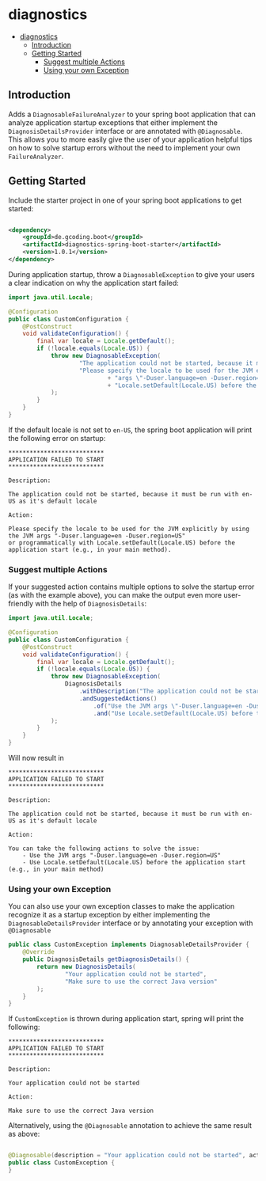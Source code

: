 # diagnostics

<!-- @formatter:off -->
<!-- TOC -->
* [diagnostics](#diagnostics)
  * [Introduction](#introduction)
  * [Getting Started](#getting-started)
    * [Suggest multiple Actions](#suggest-multiple-actions)
    * [Using your own Exception](#using-your-own-exception)
<!-- TOC -->
<!-- @formatter:on -->

## Introduction

Adds a `DiagnosableFailureAnalyzer` to your spring boot application that can analyze application startup exceptions that
either implement the `DiagnosisDetailsProvider` interface or are annotated with `@Diagnosable`. This allows
you to more easily give the user of your application helpful tips on how to solve startup errors without the
need to implement your own `FailureAnalyzer`.

## Getting Started

Include the starter project in one of your spring boot applications to get started:

```xml

<dependency>
    <groupId>de.gcoding.boot</groupId>
    <artifactId>diagnostics-spring-boot-starter</artifactId>
    <version>1.0.1</version>
</dependency>
```

During application startup, throw a `DiagnosableException` to give your users a clear indication on why the
application start failed:

```java
import java.util.Locale;

@Configuration
public class CustomConfiguration {
    @PostConstruct
    void validateConfiguration() {
        final var locale = Locale.getDefault();
        if (!locale.equals(Locale.US)) {
            throw new DiagnosableException(
                    "The application could not be started, because it must be run with en-US as it's default locale",
                    "Please specify the locale to be used for the JVM explicitly by using the JVM "
                            + "args \"-Duser.language=en -Duser.region=US\"\nor programmatically with "
                            + "Locale.setDefault(Locale.US) before the application start (e.g., in your main method)."
            );
        }
    }
}
```

If the default locale is not set to `en-US`, the spring boot application will print the following error on startup:

```
***************************
APPLICATION FAILED TO START
***************************

Description:

The application could not be started, because it must be run with en-US as it's default locale

Action:

Please specify the locale to be used for the JVM explicitly by using the JVM args "-Duser.language=en -Duser.region=US" 
or programmatically with Locale.setDefault(Locale.US) before the application start (e.g., in your main method).
```

### Suggest multiple Actions

If your suggested action contains multiple options to solve the startup error (as with the example above), you
can make the output even more user-friendly with the help of `DiagnosisDetails`:

<!-- @formatter:off -->
```java
import java.util.Locale;

@Configuration
public class CustomConfiguration {
    @PostConstruct
    void validateConfiguration() {
        final var locale = Locale.getDefault();
        if (!locale.equals(Locale.US)) {
            throw new DiagnosableException(
                DiagnosisDetails
                    .withDescription("The application could not be started, because it must be run with en-US as it's default locale")
                    .andSuggestedActions()
                        .of("Use the JVM args \"-Duser.language=en -Duser.region=US\"")
                        .and("Use Locale.setDefault(Locale.US) before the application start (e.g., in your main method)")
            );
        }
    }
}
```
<!-- @formatter:on -->

Will now result in

```
***************************
APPLICATION FAILED TO START
***************************

Description:

The application could not be started, because it must be run with en-US as it's default locale

Action:

You can take the following actions to solve the issue:
    - Use the JVM args "-Duser.language=en -Duser.region=US"
    - Use Locale.setDefault(Locale.US) before the application start (e.g., in your main method)
```

### Using your own Exception

You can also use your own exception classes to make the application recognize it as a startup exception
by either implementing the `DiagnosableDetailsProvider` interface or by annotating your exception
with `@Diagnosable`

```java
public class CustomException implements DiagnosableDetailsProvider {
    @Override
    public DiagnosisDetails getDiagnosisDetails() {
        return new DiagnosisDetails(
                "Your application could not be started",
                "Make sure to use the correct Java version"
        );
    }
}
```

If `CustomException` is thrown during application start, spring will print the following:

```
***************************
APPLICATION FAILED TO START
***************************

Description:

Your application could not be started

Action:

Make sure to use the correct Java version
```

Alternatively, using the `@Diagnosable` annotation to achieve the same result as above:

```java

@Diagnosable(description = "Your application could not be started", action = "Make sure to use the correct Java version")
public class CustomException {
}
```
